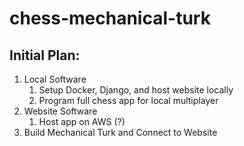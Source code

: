 # chess-mechanical-turk

## Initial Plan:
1. Local Software
    1. Setup Docker, Django, and host website locally
    2. Program full chess app for local multiplayer
2. Website Software
    1. Host app on AWS (?)
3. Build Mechanical Turk and Connect to Website
